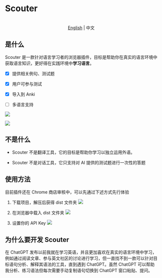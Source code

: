 # Scouter

<p align="center">
    <br> <a href="README.md">English</a> | 中文
</p>

## 是什么

Scouter 是一款针对语言学习者的浏览器插件，目标是帮助你在真实的语言环境中获取语言知识，更好得在实践环境中**学习语言**。

* [x] 提供相关例句、测试题

* [x] 用户可参与测试

* [x] 导入到 Anki

* [ ] 多语言支持

![](https://jiangzilong-image.oss-cn-beijing.aliyuncs.com/uPic/Frame%204520230326151323.png)

![](https://jiangzilong-image.oss-cn-beijing.aliyuncs.com/uPic/Frame%204720230326151342.png)

## 不是什么

* Scouter 不是翻译工具，它的目标是帮助你学习以独立运用外语。

* Scouter 不是对话工具，它只支持对 AI 提供的测试题进行一次性的答题

## 使用方法
目前插件还在 Chrome 商店审核中，可以先通过下述方式先行体验
1. 下载项目，解压后获得 dist 文件夹
![](https://jiangzilong-image.oss-cn-beijing.aliyuncs.com/uPic/qNLZfh20230327223027.png)
2. 在浏览器中载入 dist 文件夹
![](https://jiangzilong-image.oss-cn-beijing.aliyuncs.com/uPic/AAGOyy20230327223010.png)

3. 设置你的 API Key
![](https://jiangzilong-image.oss-cn-beijing.aliyuncs.com/uPic/ragzvH20230327222941.jpg)

## 为什么要开发 Scouter

在 ChatGPT 发布以前我就在学习英语，并且更加喜欢在真实的语言环境中学习，例如通过阅读文章、参与英文社区的讨论进行学习，但一直找不到一款可以针对目标语句分析、解释其语法的工具，直到遇到 ChatGPT。虽然 ChatGPT 可以帮助我分析、练习语法但每次需要手动复制语句切换到 ChatGPT 窗口粘贴、提问。